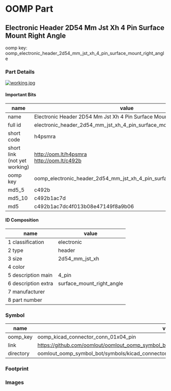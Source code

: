# OOMP Part  
## Electronic Header 2D54 Mm Jst Xh 4 Pin Surface Mount Right Angle  
  
oomp key: oomp_electronic_header_2d54_mm_jst_xh_4_pin_surface_mount_right_angle  
  
### Part Details  
  
[![working.jpg](working_600.jpg)](working.jpg)  
  
#### Important Bits  
| name | value | 
| --- | --- | 
| name | Electronic Header 2D54 Mm Jst Xh 4 Pin Surface Mount Right Angle | 
| full id | electronic_header_2d54_mm_jst_xh_4_pin_surface_mount_right_angle | 
| short code | h4psmra | 
| short link<br>(not yet working) | http://oom.lt/h4psmra<br>http://oom.lt/c492b | 
| oomp key | oomp_electronic_header_2d54_mm_jst_xh_4_pin_surface_mount_right_angle | 
| md5_5 | c492b | 
| md5_10 | c492b1ac7d | 
| md5 | c492b1ac7dc4f013b08e47149f8a9b06 | 
#### ID Composition  
| name | value | 
| --- | --- | 
| 1 classification | electronic | 
| 2 type | header | 
| 3 size | 2d54_mm_jst_xh | 
| 4 color |  | 
| 5 description main | 4_pin | 
| 6 description extra | surface_mount_right_angle | 
| 7 manufacturer |  | 
| 8 part number |  | 
### Symbol  
| name | value | 
| --- | --- | 
| oomp_key | oomp_kicad_connector_conn_01x04_pin | 
| link | https://github.com/oomlout/oomlout_oomp_symbol_bot/tree/main/symbols/kicad_connector_conn_01x04_pin | 
| directory | oomlout_oomp_symbol_bot/symbols/kicad_connector_conn_01x04_pin//working/working.kicad_sym | 
### Footprint  
### Images  
